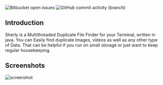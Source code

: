 ![Bitbucket open issues](https://img.shields.io/bitbucket/issues/bly-codes/Sherly?style=for-the-badge) ![GitHub commit activity (branch)](https://img.shields.io/github/commit-activity/m/bly-codes/Sherly?style=for-the-badge)

## Introduction
Sherly is a Multithreaded Duplicate File Finder for your Terminal, written in java. You can Easily find duplicate Images, videos as well as any other type of Data. That can be helpful if you run on small storage or just want to keep regular housekeeping.

## Screenshots
![screenshot](https://github.com/bly-codes/Sherly/blob/master/Images/screenshot?raw=true)
